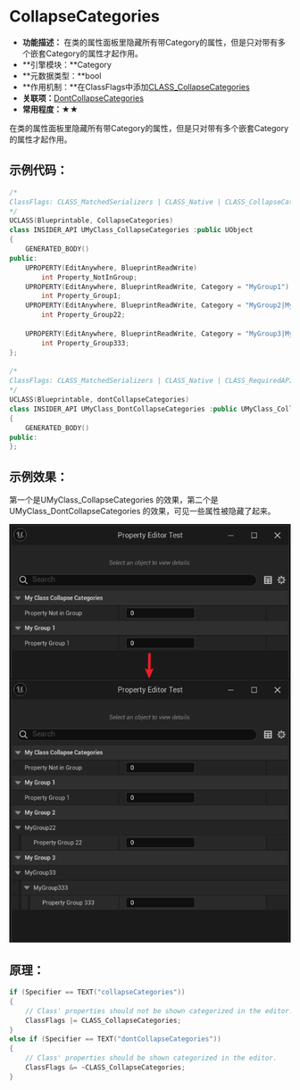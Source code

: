 # CollapseCategories

- **功能描述：** 在类的属性面板里隐藏所有带Category的属性，但是只对带有多个嵌套Category的属性才起作用。
- **引擎模块：**Category
- **元数据类型：**bool
- **作用机制：**在ClassFlags中添加[CLASS_CollapseCategories](../../../../Flags/EClassFlags/CLASS_CollapseCategories.md)
- **关联项：**[DontCollapseCategories](../DontCollapseCategories.md)
- **常用程度：★★**

在类的属性面板里隐藏所有带Category的属性，但是只对带有多个嵌套Category的属性才起作用。

## 示例代码：

```cpp
/*
ClassFlags: CLASS_MatchedSerializers | CLASS_Native | CLASS_CollapseCategories | CLASS_RequiredAPI | CLASS_TokenStreamAssembled | CLASS_Intrinsic | CLASS_Constructed
*/
UCLASS(Blueprintable, CollapseCategories)
class INSIDER_API UMyClass_CollapseCategories :public UObject
{
	GENERATED_BODY()
public:
	UPROPERTY(EditAnywhere, BlueprintReadWrite)
		int Property_NotInGroup;
	UPROPERTY(EditAnywhere, BlueprintReadWrite, Category = "MyGroup1")
		int Property_Group1;
	UPROPERTY(EditAnywhere, BlueprintReadWrite, Category = "MyGroup2|MyGroup22")
		int Property_Group22;

	UPROPERTY(EditAnywhere, BlueprintReadWrite, Category = "MyGroup3|MyGroup33|MyGroup333")
		int Property_Group333;
};

/*
ClassFlags: CLASS_MatchedSerializers | CLASS_Native | CLASS_RequiredAPI | CLASS_TokenStreamAssembled | CLASS_Intrinsic | CLASS_Constructed 
*/
UCLASS(Blueprintable, dontCollapseCategories)
class INSIDER_API UMyClass_DontCollapseCategories :public UMyClass_CollapseCategories
{
	GENERATED_BODY()
public:
};
```

## 示例效果：

第一个是UMyClass_CollapseCategories 的效果，第二个是UMyClass_DontCollapseCategories 的效果，可见一些属性被隐藏了起来。

![Untitled](Untitled.png)

## 原理：

```cpp
if (Specifier == TEXT("collapseCategories"))
{
	// Class' properties should not be shown categorized in the editor.
	ClassFlags |= CLASS_CollapseCategories;
}
else if (Specifier == TEXT("dontCollapseCategories"))
{
	// Class' properties should be shown categorized in the editor.
	ClassFlags &= ~CLASS_CollapseCategories;
}
```